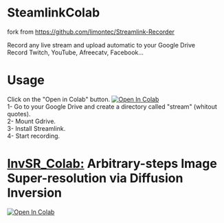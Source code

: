 # SteamlinkColab
fork from https://github.com/limontec/Streamlink-Recorder <br />

Record any live stream and upload automatic to your Google Drive<br />
Record Twitch, YouTube, Afreecatv, Facebook...<br />
# Usage
Click on the "Open in Colab" button.
[![Open In Colab](https://colab.research.google.com/assets/colab-badge.svg)](https://colab.research.google.com/github/dongxiat/SteamlinkColab/blob/main/StreamlinkColab.ipynb)
<br />
1- Go to your Google Drive and create a directory called "stream" (whitout quotes).<br />
2- Mount Gdrive.<br />
3- Install Streamlink.<br />
4- Start recording.<br />


# [InvSR_Colab:](https://github.com/zsyOAOA/InvSR) Arbitrary-steps Image Super-resolution via Diffusion Inversion
[![Open In Colab](https://colab.research.google.com/assets/colab-badge.svg)](https://colab.research.google.com/github/dongxiat/SteamlinkColab/blob/main/InvSR_colab.ipynb)
    
    
